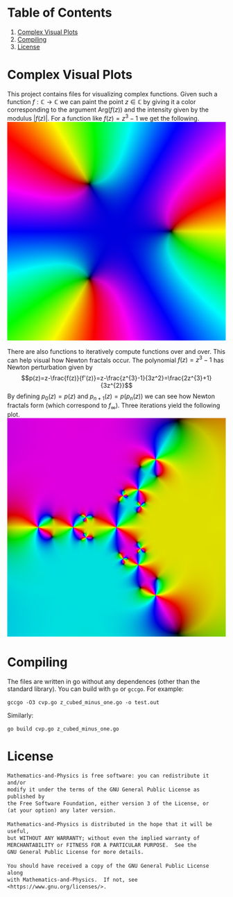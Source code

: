 # Table of Contents
1. [Complex Visual Plots](#cvp)
2. [Compiling](#compiling)
4. [License](#license)

# Complex Visual Plots <a name="cvp"></a>
This project contains files for visualizing complex functions. Given such
a function $f:\mathbb{C}\rightarrow\mathbb{C}$ we can paint the point
$z\in\mathbb{C}$ by giving it a color corresponding to the argument
$\textrm{Arg}\big(f(z)\big)$ and the intensity given by the modulus
$|f(z)|$. For a function like $f(z)=z^{3}-1$ we get the following.
![Z Cubed Minus One](https://github.com/ryanmaguire/Mathematics-and-Physics/blob/master/images/z_cubed_minus_one.png "Z Cubed Minus One")

There are also functions to iteratively compute functions over and over. This
can help visual how Newton fractals occur. The polynomial $f(z)=z^{3}-1$ has
Newton perturbation given by
$$p(z)=z-\frac{f(z)}{f'(z)}=z-\frac{z^{3}-1}{3z^2}=\frac{2z^{3}+1}{3z^{2}}$$
By defining $p_{0}(z)=p(z)$ and $p_{n+1}(z)=p(p_{n}(z))$ we can see how
Newton fractals form (which correspond to $f_{\infty}$). Three iterations
yield the following plot.
![Z Cubed Minus One Three Iters](https://github.com/ryanmaguire/Mathematics-and-Physics/blob/master/images/z_cubed_minus_one_three_iters.png "Z Cubed Minus One Three Iters")

# Compiling
The files are written in go without any dependences (other than the
standard library). You can build with `go` or `gccgo`. For example:
```
gccgo -O3 cvp.go z_cubed_minus_one.go -o test.out
```
Similarly:
```
go build cvp.go z_cubed_minus_one.go
```

# License
    Mathematics-and-Physics is free software: you can redistribute it and/or
    modify it under the terms of the GNU General Public License as published by
    the Free Software Foundation, either version 3 of the License, or
    (at your option) any later version.

    Mathematics-and-Physics is distributed in the hope that it will be useful,
    but WITHOUT ANY WARRANTY; without even the implied warranty of
    MERCHANTABILITY or FITNESS FOR A PARTICULAR PURPOSE.  See the
    GNU General Public License for more details.

    You should have received a copy of the GNU General Public License along
    with Mathematics-and-Physics.  If not, see <https://www.gnu.org/licenses/>.
